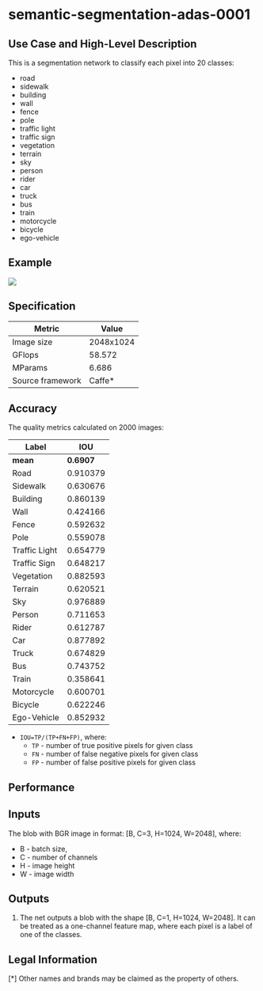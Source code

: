 # semantic-segmentation-adas-0001

## Use Case and High-Level Description

This is a segmentation network to classify each pixel into 20 classes:
- road
- sidewalk
- building
- wall
- fence
- pole
- traffic light
- traffic sign
- vegetation
- terrain
- sky
- person
- rider
- car
- truck
- bus
- train
- motorcycle
- bicycle
- ego-vehicle

## Example

![](./semantic-segmentation-adas-0001.png)

## Specification

| Metric          | Value     |
|---------------- |---------- |
| Image size      | 2048x1024 |
| GFlops          | 58.572    |
| MParams         | 6.686     |
| Source framework| Caffe*    |

## Accuracy

The quality metrics calculated on 2000 images:

| Label         | IOU         |
|---------------|-------------|
| **mean**      |  **0.6907** |
| Road          |    0.910379 |
| Sidewalk      |    0.630676 |
| Building      |    0.860139 |
| Wall          |    0.424166 |
| Fence         |    0.592632 |
| Pole          |    0.559078 |
| Traffic Light |    0.654779 |
| Traffic Sign  |    0.648217 |
| Vegetation    |    0.882593 |
| Terrain       |    0.620521 |
| Sky           |    0.976889 |
| Person        |    0.711653 |
| Rider         |    0.612787 |
| Car           |    0.877892 |
| Truck         |    0.674829 |
| Bus           |    0.743752 |
| Train         |    0.358641 |
| Motorcycle    |    0.600701 |
| Bicycle       |    0.622246 |
| Ego-Vehicle   |    0.852932 |

- `IOU=TP/(TP+FN+FP)`, where:
  - `TP` - number of true positive pixels for given class
  - `FN` - number of false negative pixels for given class
  - `FP` - number of false positive pixels for given class

## Performance

## Inputs

The blob with BGR image in format: [B, C=3, H=1024, W=2048], where:

- B - batch size,
- C - number of channels
- H - image height
- W - image width

## Outputs

1. The net outputs a blob with the shape [B, C=1, H=1024, W=2048]. It can be treated as a
   one-channel feature map, where each pixel is a label of one of the classes.

## Legal Information
[*] Other names and brands may be claimed as the property of others.

